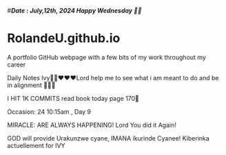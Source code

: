 #***Date : July,12th, 2024 Happy Wednesday 🫶🏾***
# RolandeU.github.io
 
A portfolio GitHub webpage with a few bits of my work throughout my career

Daily Notes
Ivy🙌🏽❤️❤️❤️Lord help me to see what i am meant to do and be in alignment  💚🙏🏾 

I HIT 1K COMMITS
read book today page 170💚

Occasion: 24
 10:15am , Day 9

MIRACLE: ARE ALWAYS HAPPENING!
Lord You did it Again!

GOD will provide 
Urakunzwe cyane, IMANA ikurinde Cyanee!
Kiberinka actuellement for IVY






